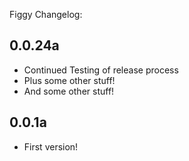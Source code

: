 Figgy Changelog:

## 0.0.24a
- Continued Testing of release process
- Plus some other stuff!
- And some other stuff!

## 0.0.1a
- First version!

